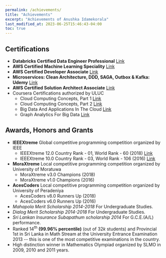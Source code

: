```yaml
---
permalink: /achievements/
title: "Achievements"
excerpt: "Achievements of Anushka Idamekorala"
last_modified_at: 2023-06-25T15:46:43-04:00
toc: true
---
```


## Certifications
- **Databricks Certified Data Engineer Professional** [Link](https://credentials.databricks.com/4323b72d-65c1-48fa-8e84-09eefbe6c218)
- **AWS Certified Machine Learning Speciality** [Link](https://www.credly.com/badges/53c1f21b-1446-4e7c-9199-5d4b69593307/linked_in_profile)
- **AWS Certified Developer Associate** [Link](https://www.credly.com/badges/f0e5b99e-724c-4493-8ba6-124a368dc4e1/linked_in_profile)
- **Microservices: Clean Architecture, DDD, SAGA, Outbox & Kafka: Udemy** [Link](https://www.udemy.com/certificate/UC-9e3efd58-8cfe-4891-99f4-8dea30feb2f3/)
- **AWS Certified Solution Architect Associate** [Link](https://www.credly.com/badges/c7d2f2f6-7d95-4bc0-a8df-fed13da60fba/linked_in_profile)
- Coursera Certifications authorized by ULUC
  - Cloud Computing Concepts, Part 1 [Link](https://www.coursera.org/account/accomplishments/certificate/N8W4CNHADYZG)
  - Cloud Computing Concepts, Part 2 [Link](https://www.coursera.org/account/accomplishments/certificate/4ZA88PXHYD2E)
  - Big Data And Applications In The Cloud [Link](https://www.coursera.org/account/accomplishments/certificate/UNLFZ9JGLVYS)
  - Graph Analytics For Big Data [Link](https://www.coursera.org/account/accomplishments/certificate/NY2V2PR2SXHE)



## Awards, Honors and Grants

- **IEEEXtreme** Global competitive programming competition organized by IEEE
  - IEEEXtreme 12.0 Country Rank - 01, World Rank - 60 (2018) [Link](https://ieeextreme.org/wp-content/uploads/2018/11/IEEEXtreme-12.0-Global-Ranking.pdf)
  - IEEEXtreme 10.0 Country Rank - 03, World Rank - 106 (2016) [Link](https://ieeextreme.org/wp-content/uploads/2016/11/Ranking-by-Country.pdf)
- **MoraXtreme** Local competitive programming competition organized by University of Moratuwa
  - MoraXtreme v3.0 Champions (2018)
  - MoraXtreme v1.0 Champions (2016)
- **AcesCoders**   Local competitive programming competition organized by University of Peradeniya
  - AcesCoders v8.0 Runners Up (2018)
  - AcesCoders v6.0 Runners Up (2016)
- *Mahapola Merit Scholarship 2014-2018* For Undergraduate Studies.
- *Dialog Merit Scholarship 2014-2018* For Undergraduate Studies.
- *Sri Lankan Insurance Subapathum scholarship 2014* For G.C.E.(A/L) performance.
- Ranked 14<sup>th</sup> **(99.96% percentile)** (out of $32k$ students) and Provincial 1st in Sri Lanka in Math Stream at the University Entrance Examination 2013 -- this is one of the most competitive examinations in the country.
- High distinction winner in Mathematics Olympiad organized by SLMO in 2009, 2010 and 2011 years.

